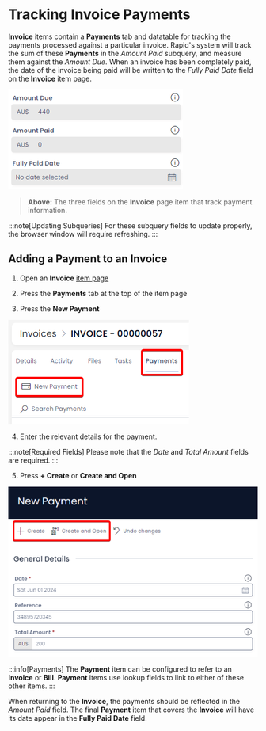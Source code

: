 # Tracking Invoice Payments

**Invoice** items contain a **Payments** tab and datatable for tracking the payments processed against a particular invoice. Rapid's system will track the sum of these **Payments** in the *Amount Paid* subquery, and measure them against the *Amount Due*. When an invoice has been completely paid, the date of the invoice being paid will be written to the *Fully Paid Date* field on the **Invoice** item page.

![A screenshot of the three fields discussed above: "Amount Due", "Amount Paid", and "Fully Paid Date".](<Invoice Subqueries.png>)

> **Above:** The three fields on the **Invoice** page item that track payment information.

:::note[Updating Subqueries]
For these subquery fields to update properly, the browser window will require refreshing.
:::

## Adding a Payment to an Invoice

1. Open an **Invoice** [item page](</docs/Rapid/2-Rapid Standard/4-Finance/2-Invoices/Creating-editing-deleting-invoices/Creating-editing-deleting-invoices.md>)

2. Press the **Payments** tab at the top of the item page

3. Press the **New Payment**

![A screenshot of the "Payments" tab, and the "New Payment" button underneath it on the Invoices page. The New Payment button has an icon of a credit card. The screenshot is annotated with two red boxes to highlight the tab and the button.](<Invoice Payment Tab.png>)

4. Enter the relevant details for the payment.

:::note[Required Fields]
Please note that the *Date* and *Total Amount* fields are required.
:::

5. Press **+ Create** or **Create and Open**

![An example of the "New Payment" create screen. The create screen contains the following fields: "Date: Sat Jun 01 2024", "Reference: 34895720345" and "Total Amount: AU$ 200". The example is annotated with a red box to highlight the location of the "Create" and "Create and Open" buttons.](<Invoice New Payment Create.png>)

:::info[Payments]
The **Payment** item can be configured to refer to an **Invoice** or **Bill**. **Payment** items use lookup fields to link to either of these other items.
:::

When returning to the **Invoice**, the payments should be reflected in the *Amount Paid* field. The final **Payment** item that covers the **Invoice** will have its date appear in the **Fully Paid Date** field.